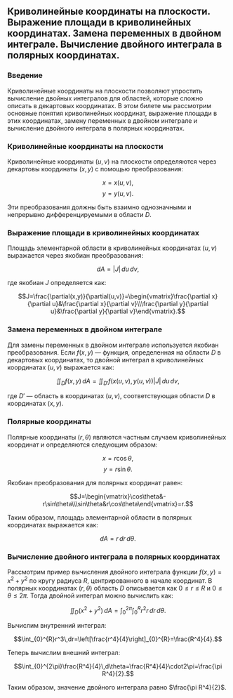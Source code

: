 ## Криволинейные координаты на плоскости. Выражение площади в криволинейных координатах. Замена переменных в двойном интеграле. Вычисление двойного интеграла в полярных координатах.

### Введение

Криволинейные координаты на плоскости позволяют упростить вычисление двойных интегралов для областей, которые сложно описать в декартовых координатах. В этом билете мы рассмотрим основные понятия криволинейных координат, выражение площади в этих координатах, замену переменных в двойном интеграле и вычисление двойного интеграла в полярных координатах.

### Криволинейные координаты на плоскости

Криволинейные координаты $(u, v)$ на плоскости определяются через декартовы координаты $(x, y)$ с помощью преобразования:

$$x=x(u,v),$$
$$y=y(u,v).$$

Эти преобразования должны быть взаимно однозначными и непрерывно дифференцируемыми в области $D$.

### Выражение площади в криволинейных координатах

Площадь элементарной области в криволинейных координатах $(u, v)$ выражается через якобиан преобразования:

$$dA=|J|\,du\,dv,$$

где якобиан $J$ определяется как:

$$J=\frac{\partial(x,y)}{\partial(u,v)}=\begin{vmatrix}\frac{\partial x}{\partial u}&\frac{\partial x}{\partial v}\\\frac{\partial y}{\partial u}&\frac{\partial y}{\partial v}\end{vmatrix}.$$

### Замена переменных в двойном интеграле

Для замены переменных в двойном интеграле используется якобиан преобразования. Если $f(x, y)$ — функция, определенная на области $D$ в декартовых координатах, то двойной интеграл в криволинейных координатах $(u, v)$ выражается как:

$$\iint_{D}f(x,y)\,dA=\iint_{D'}f(x(u,v),y(u,v))|J|\,du\,dv,$$

где $D'$ — область в координатах $(u, v)$, соответствующая области $D$ в координатах $(x, y)$.

### Полярные координаты

Полярные координаты $(r, \theta)$ являются частным случаем криволинейных координат и определяются следующим образом:

$$x=r\cos\theta,$$
$$y=r\sin\theta.$$

Якобиан преобразования для полярных координат равен:

$$J=\begin{vmatrix}\cos\theta&-r\sin\theta\\\sin\theta&r\cos\theta\end{vmatrix}=r.$$

Таким образом, площадь элементарной области в полярных координатах выражается как:

$$dA=r\,dr\,d\theta.$$

### Вычисление двойного интеграла в полярных координатах

Рассмотрим пример вычисления двойного интеграла функции $f(x, y) = x^2 + y^2$ по кругу радиуса $R$, центрированного в начале координат. В полярных координатах $(r, \theta)$ область $D$ описывается как $0 \leq r \leq R$ и $0 \leq \theta \leq 2\pi$. Тогда двойной интеграл можно вычислить как:

$$\iint_{D}(x^2+y^2)\,dA=\int_{0}^{2\pi}\int_{0}^{R}r^2r\,dr\,d\theta.$$

Вычислим внутренний интеграл:

$$\int_{0}^{R}r^3\,dr=\left[\frac{r^4}{4}\right]_{0}^{R}=\frac{R^4}{4}.$$

Теперь вычислим внешний интеграл:

$$\int_{0}^{2\pi}\frac{R^4}{4}\,d\theta=\frac{R^4}{4}\cdot2\pi=\frac{\pi R^4}{2}.$$

Таким образом, значение двойного интеграла равно $\frac{\pi R^4}{2}$.